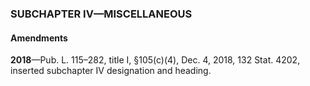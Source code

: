 ### SUBCHAPTER IV—MISCELLANEOUS ###

#### Amendments ####

**2018**—Pub. L. 115–282, title I, §105(c)(4), Dec. 4, 2018, 132 Stat. 4202, inserted subchapter IV designation and heading.